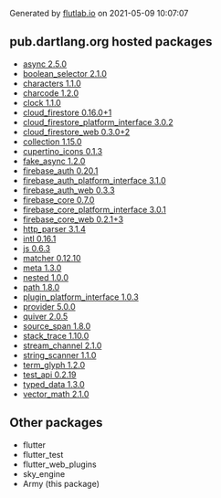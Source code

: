 Generated by [flutlab.io](https://flutlab.io) on 2021-05-09 10:07:07


## pub.dartlang.org hosted packages

 - [async 2.5.0](https://pub.dartlang.org/packages/async/versions/2.5.0)
 - [boolean_selector 2.1.0](https://pub.dartlang.org/packages/boolean_selector/versions/2.1.0)
 - [characters 1.1.0](https://pub.dartlang.org/packages/characters/versions/1.1.0)
 - [charcode 1.2.0](https://pub.dartlang.org/packages/charcode/versions/1.2.0)
 - [clock 1.1.0](https://pub.dartlang.org/packages/clock/versions/1.1.0)
 - [cloud_firestore 0.16.0+1](https://pub.dartlang.org/packages/cloud_firestore/versions/0.16.0+1)
 - [cloud_firestore_platform_interface 3.0.2](https://pub.dartlang.org/packages/cloud_firestore_platform_interface/versions/3.0.2)
 - [cloud_firestore_web 0.3.0+2](https://pub.dartlang.org/packages/cloud_firestore_web/versions/0.3.0+2)
 - [collection 1.15.0](https://pub.dartlang.org/packages/collection/versions/1.15.0)
 - [cupertino_icons 0.1.3](https://pub.dartlang.org/packages/cupertino_icons/versions/0.1.3)
 - [fake_async 1.2.0](https://pub.dartlang.org/packages/fake_async/versions/1.2.0)
 - [firebase_auth 0.20.1](https://pub.dartlang.org/packages/firebase_auth/versions/0.20.1)
 - [firebase_auth_platform_interface 3.1.0](https://pub.dartlang.org/packages/firebase_auth_platform_interface/versions/3.1.0)
 - [firebase_auth_web 0.3.3](https://pub.dartlang.org/packages/firebase_auth_web/versions/0.3.3)
 - [firebase_core 0.7.0](https://pub.dartlang.org/packages/firebase_core/versions/0.7.0)
 - [firebase_core_platform_interface 3.0.1](https://pub.dartlang.org/packages/firebase_core_platform_interface/versions/3.0.1)
 - [firebase_core_web 0.2.1+3](https://pub.dartlang.org/packages/firebase_core_web/versions/0.2.1+3)
 - [http_parser 3.1.4](https://pub.dartlang.org/packages/http_parser/versions/3.1.4)
 - [intl 0.16.1](https://pub.dartlang.org/packages/intl/versions/0.16.1)
 - [js 0.6.3](https://pub.dartlang.org/packages/js/versions/0.6.3)
 - [matcher 0.12.10](https://pub.dartlang.org/packages/matcher/versions/0.12.10)
 - [meta 1.3.0](https://pub.dartlang.org/packages/meta/versions/1.3.0)
 - [nested 1.0.0](https://pub.dartlang.org/packages/nested/versions/1.0.0)
 - [path 1.8.0](https://pub.dartlang.org/packages/path/versions/1.8.0)
 - [plugin_platform_interface 1.0.3](https://pub.dartlang.org/packages/plugin_platform_interface/versions/1.0.3)
 - [provider 5.0.0](https://pub.dartlang.org/packages/provider/versions/5.0.0)
 - [quiver 2.0.5](https://pub.dartlang.org/packages/quiver/versions/2.0.5)
 - [source_span 1.8.0](https://pub.dartlang.org/packages/source_span/versions/1.8.0)
 - [stack_trace 1.10.0](https://pub.dartlang.org/packages/stack_trace/versions/1.10.0)
 - [stream_channel 2.1.0](https://pub.dartlang.org/packages/stream_channel/versions/2.1.0)
 - [string_scanner 1.1.0](https://pub.dartlang.org/packages/string_scanner/versions/1.1.0)
 - [term_glyph 1.2.0](https://pub.dartlang.org/packages/term_glyph/versions/1.2.0)
 - [test_api 0.2.19](https://pub.dartlang.org/packages/test_api/versions/0.2.19)
 - [typed_data 1.3.0](https://pub.dartlang.org/packages/typed_data/versions/1.3.0)
 - [vector_math 2.1.0](https://pub.dartlang.org/packages/vector_math/versions/2.1.0)

## Other packages

 - flutter
 - flutter_test
 - flutter_web_plugins
 - sky_engine
 - Army (this package)

